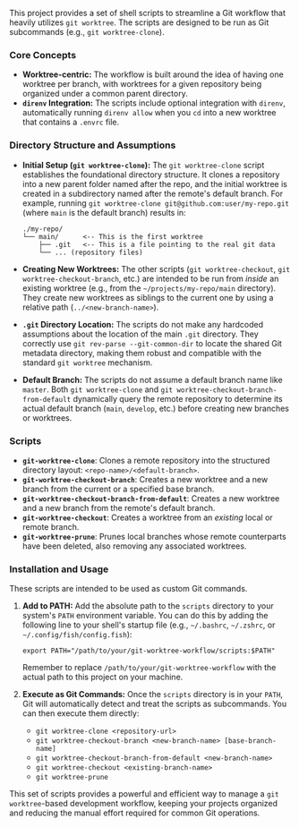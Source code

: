 This project provides a set of shell scripts to streamline a Git workflow that heavily utilizes `git worktree`. The scripts are designed to be run as Git subcommands (e.g., `git worktree-clone`).

### Core Concepts

*   **Worktree-centric:** The workflow is built around the idea of having one worktree per branch, with worktrees for a given repository being organized under a common parent directory.
*   **`direnv` Integration:** The scripts include optional integration with `direnv`, automatically running `direnv allow` when you `cd` into a new worktree that contains a `.envrc` file.

### Directory Structure and Assumptions

*   **Initial Setup (`git worktree-clone`):** The `git worktree-clone` script establishes the foundational directory structure. It clones a repository into a new parent folder named after the repo, and the initial worktree is created in a subdirectory named after the remote's default branch. For example, running `git worktree-clone git@github.com:user/my-repo.git` (where `main` is the default branch) results in:
    ```
    ./my-repo/
    └── main/      <-- This is the first worktree
        ├── .git   <-- This is a file pointing to the real git data
        └── ... (repository files)
    ```

*   **Creating New Worktrees:** The other scripts (`git worktree-checkout`, `git worktree-checkout-branch`, etc.) are intended to be run from *inside* an existing worktree (e.g., from the `~/projects/my-repo/main` directory). They create new worktrees as siblings to the current one by using a relative path (`../<new-branch-name>`).

*   **`.git` Directory Location:** The scripts do not make any hardcoded assumptions about the location of the main `.git` directory. They correctly use `git rev-parse --git-common-dir` to locate the shared Git metadata directory, making them robust and compatible with the standard `git worktree` mechanism.

*   **Default Branch:** The scripts do not assume a default branch name like `master`. Both `git worktree-clone` and `git worktree-checkout-branch-from-default` dynamically query the remote repository to determine its actual default branch (`main`, `develop`, etc.) before creating new branches or worktrees.

### Scripts

*   **`git-worktree-clone`**: Clones a remote repository into the structured directory layout: `<repo-name>/<default-branch>`.
*   **`git-worktree-checkout-branch`**: Creates a new worktree and a new branch from the current or a specified base branch.
*   **`git-worktree-checkout-branch-from-default`**: Creates a new worktree and a new branch from the remote's default branch.
*   **`git-worktree-checkout`**: Creates a worktree from an *existing* local or remote branch.
*   **`git-worktree-prune`**: Prunes local branches whose remote counterparts have been deleted, also removing any associated worktrees.

### Installation and Usage

These scripts are intended to be used as custom Git commands.

1.  **Add to PATH:** Add the absolute path to the `scripts` directory to your system's `PATH` environment variable. You can do this by adding the following line to your shell's startup file (e.g., `~/.bashrc`, `~/.zshrc`, or `~/.config/fish/config.fish`):

    ```shell
    export PATH="/path/to/your/git-worktree-workflow/scripts:$PATH"
    ```

    Remember to replace `/path/to/your/git-worktree-workflow` with the actual path to this project on your machine.

2.  **Execute as Git Commands:** Once the `scripts` directory is in your `PATH`, Git will automatically detect and treat the scripts as subcommands. You can then execute them directly:

    *   `git worktree-clone <repository-url>`
    *   `git worktree-checkout-branch <new-branch-name> [base-branch-name]`
    *   `git worktree-checkout-branch-from-default <new-branch-name>`
    *   `git worktree-checkout <existing-branch-name>`
    *   `git worktree-prune`

This set of scripts provides a powerful and efficient way to manage a `git worktree`-based development workflow, keeping your projects organized and reducing the manual effort required for common Git operations.
